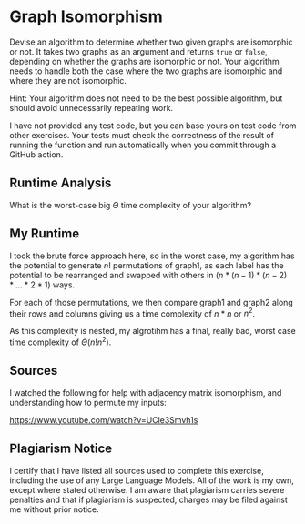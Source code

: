 # Graph Isomorphism

Devise an algorithm to determine whether two given graphs are isomorphic or not.
It takes two graphs as an argument and returns `true` or `false`, depending on
whether the graphs are isomorphic or not. Your algorithm needs to handle both
the case where the two graphs are isomorphic and where they are not isomorphic.

Hint: Your algorithm does not need to be the best possible algorithm, but should
avoid unnecessarily repeating work.

I have not provided any test code, but you can base yours on test code from
other exercises. Your tests must check the correctness of the result of running
the function and run automatically when you commit through a GitHub action.

## Runtime Analysis

What is the worst-case big $\Theta$ time complexity of your algorithm?

## My Runtime

I took the brute force approach here, so in the worst case, my algorithm
has the potential to generate $n!$ permutations of graph1, as each label
has the potential to be rearranged and swapped with others in $(n * (n-1) *
(n - 2) * ... * 2 * 1)$ ways.  

For each of those permutations, we then compare graph1 and graph2 along
their rows and columns giving us a time complexity of $n * n$ or $n^2$.  

As this complexity is nested, my algrotihm has a final, really bad, worst
case time complexity of $\Theta(n!n^2)$.  

## Sources

I watched the following for help with adjacency matrix isomorphism, and
understanding how to permute my inputs:  

https://www.youtube.com/watch?v=UCle3Smvh1s  

## Plagiarism Notice

I certify that I have listed all sources used to complete this exercise, including the use of any Large Language Models. All of the work is my own, except where stated otherwise. I am aware that plagiarism carries severe penalties and that if plagiarism is suspected, charges may be filed against me without prior notice.
